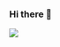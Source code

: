 ### Hi there 👋

<img src="https://github-readme-stats.vercel.app/api?username=Abhishek1342&&show_icons=true&title_color=ffffff&icon_color=bb2acf&text_color=daf7dc&bg_color=151515">
<!--
**Abhishek1342/Abhishek1342** is a ✨ _special_ ✨ repository because its `README.md` (this file) appears on your GitHub profile.

Here are some ideas to get you started:

- 🔭 I’m currently working on ...
- 🌱 I’m currently learning ...
- 👯 I’m looking to collaborate on ...
- 🤔 I’m looking for help with ...
- 💬 Ask me about ...
- 📫 How to reach me: ...
- 😄 Pronouns: ...
- ⚡ Fun fact: ...
-->
